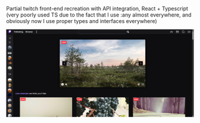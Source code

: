 Partial twitch front-end recreation with API integration, React + Typescript (very poorly used TS due to the fact that I use :any almost everywhere, and obviously now I use proper types and interfaces everywhere)

![preview](https://github.com/AlienTheBetrayer/twitch-frontend-recreation/blob/main/twitch.png)
